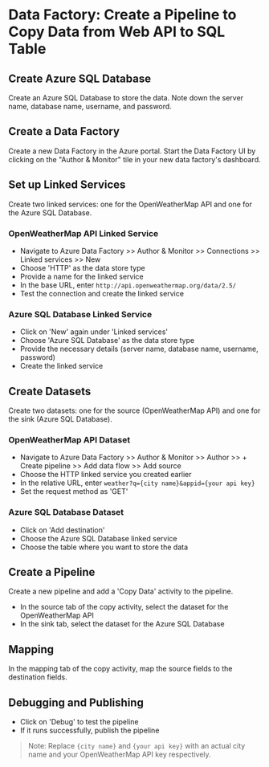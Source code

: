 # Data Factory: Create a Pipeline to Copy Data from Web API to SQL Table  
  
## Create Azure SQL Database  
Create an Azure SQL Database to store the data. Note down the server name, database name, username, and password.  
  
## Create a Data Factory  
Create a new Data Factory in the Azure portal. Start the Data Factory UI by clicking on the "Author & Monitor" tile in your new data factory's dashboard.  
  
## Set up Linked Services  
Create two linked services: one for the OpenWeatherMap API and one for the Azure SQL Database.  
  
### OpenWeatherMap API Linked Service  
* Navigate to Azure Data Factory >> Author & Monitor >> Connections >> Linked services >> New  
* Choose 'HTTP' as the data store type  
* Provide a name for the linked service  
* In the base URL, enter `http://api.openweathermap.org/data/2.5/`  
* Test the connection and create the linked service  
  
### Azure SQL Database Linked Service  
* Click on 'New' again under 'Linked services'  
* Choose 'Azure SQL Database' as the data store type  
* Provide the necessary details (server name, database name, username, password)  
* Create the linked service  
  
## Create Datasets  
Create two datasets: one for the source (OpenWeatherMap API) and one for the sink (Azure SQL Database).  
  
### OpenWeatherMap API Dataset  
* Navigate to Azure Data Factory >> Author & Monitor >> Author >> + Create pipeline >> Add data flow >> Add source  
* Choose the HTTP linked service you created earlier  
* In the relative URL, enter `weather?q={city name}&appid={your api key}`  
* Set the request method as 'GET'  
  
### Azure SQL Database Dataset  
* Click on 'Add destination'  
* Choose the Azure SQL Database linked service  
* Choose the table where you want to store the data  
  
## Create a Pipeline  
Create a new pipeline and add a 'Copy Data' activity to the pipeline.  
  
* In the source tab of the copy activity, select the dataset for the OpenWeatherMap API  
* In the sink tab, select the dataset for the Azure SQL Database  
  
## Mapping  
In the mapping tab of the copy activity, map the source fields to the destination fields.  
  
## Debugging and Publishing  
* Click on 'Debug' to test the pipeline  
* If it runs successfully, publish the pipeline  
  
> Note: Replace `{city name}` and `{your api key}` with an actual city name and your OpenWeatherMap API key respectively.  
